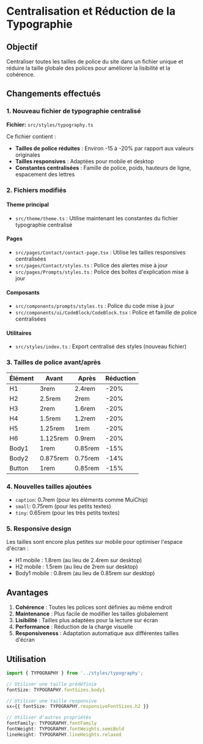 # Centralisation et Réduction de la Typographie

## Objectif
Centraliser toutes les tailles de police du site dans un fichier unique et réduire la taille globale des polices pour améliorer la lisibilité et la cohérence.

## Changements effectués

### 1. Nouveau fichier de typographie centralisé
**Fichier:** `src/styles/typography.ts`

Ce fichier contient :
- **Tailles de police réduites** : Environ -15 à -20% par rapport aux valeurs originales
- **Tailles responsives** : Adaptées pour mobile et desktop
- **Constantes centralisées** : Famille de police, poids, hauteurs de ligne, espacement des lettres

### 2. Fichiers modifiés

#### Theme principal
- `src/theme/theme.ts` : Utilise maintenant les constantes du fichier typographie centralisé

#### Pages
- `src/pages/Contact/contact-page.tsx` : Utilise les tailles responsives centralisées
- `src/pages/Contact/styles.ts` : Police des alertes mise à jour
- `src/pages/Prompts/styles.ts` : Police des boîtes d'explication mise à jour

#### Composants
- `src/components/prompts/styles.ts` : Police du code mise à jour
- `src/components/ui/CodeBlock/CodeBlock.tsx` : Police et famille de police centralisées

#### Utilitaires
- `src/styles/index.ts` : Export centralisé des styles (nouveau fichier)

### 3. Tailles de police avant/après

| Élément | Avant | Après | Réduction |
|---------|-------|-------|-----------|
| H1 | 3rem | 2.4rem | -20% |
| H2 | 2.5rem | 2rem | -20% |
| H3 | 2rem | 1.6rem | -20% |
| H4 | 1.5rem | 1.2rem | -20% |
| H5 | 1.25rem | 1rem | -20% |
| H6 | 1.125rem | 0.9rem | -20% |
| Body1 | 1rem | 0.85rem | -15% |
| Body2 | 0.875rem | 0.75rem | -14% |
| Button | 1rem | 0.85rem | -15% |

### 4. Nouvelles tailles ajoutées
- `caption`: 0.7rem (pour les éléments comme MuiChip)
- `small`: 0.75rem (pour les petits textes)
- `tiny`: 0.65rem (pour les très petits textes)

### 5. Responsive design
Les tailles sont encore plus petites sur mobile pour optimiser l'espace d'écran :
- H1 mobile : 1.8rem (au lieu de 2.4rem sur desktop)
- H2 mobile : 1.5rem (au lieu de 2rem sur desktop)
- Body1 mobile : 0.8rem (au lieu de 0.85rem sur desktop)

## Avantages
1. **Cohérence** : Toutes les polices sont définies au même endroit
2. **Maintenance** : Plus facile de modifier les tailles globalement
3. **Lisibilité** : Tailles plus adaptées pour la lecture sur écran
4. **Performance** : Réduction de la charge visuelle
5. **Responsiveness** : Adaptation automatique aux différentes tailles d'écran

## Utilisation
```typescript
import { TYPOGRAPHY } from '../styles/typography';

// Utiliser une taille prédéfinie
fontSize: TYPOGRAPHY.fontSizes.body1

// Utiliser une taille responsive
sx={{ fontSize: TYPOGRAPHY.responsiveFontSizes.h2 }}

// Utiliser d'autres propriétés
fontFamily: TYPOGRAPHY.fontFamily
fontWeight: TYPOGRAPHY.fontWeights.semiBold
lineHeight: TYPOGRAPHY.lineHeights.relaxed
```
